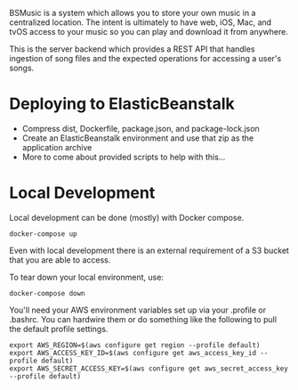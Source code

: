 BSMusic is a system which allows you to store your own music in a centralized location. The intent is ultimately to have web, iOS, Mac, and tvOS access to your music so you can play and download it from anywhere.

This is the server backend which provides a REST API that handles ingestion of song files and the expected operations for accessing a user's songs.

# Deploying to ElasticBeanstalk

* Compress dist, Dockerfile, package.json, and package-lock.json
* Create an ElasticBeanstalk environment and use that zip as the application archive
* More to come about provided scripts to help with this...


# Local Development

Local development can be done (mostly) with Docker compose.

    docker-compose up

Even with local development there is an external requirement of a S3 bucket that you are able to access.

To tear down your local environment, use:

    docker-compose down

You'll need your AWS environment variables set up via your .profile or .bashrc. You can hardwire them or do something like the following to pull the default profile settings.

    export AWS_REGION=$(aws configure get region --profile default)
    export AWS_ACCESS_KEY_ID=$(aws configure get aws_access_key_id --profile default)
    export AWS_SECRET_ACCESS_KEY=$(aws configure get aws_secret_access_key --profile default)


